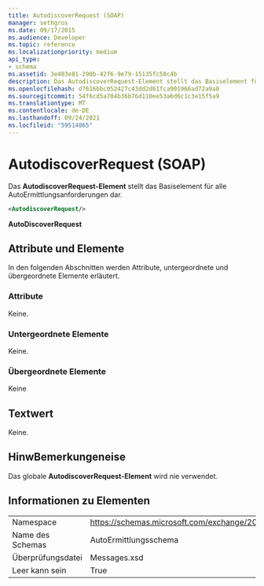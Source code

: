 ```yaml
---
title: AutodiscoverRequest (SOAP)
manager: sethgros
ms.date: 09/17/2015
ms.audience: Developer
ms.topic: reference
ms.localizationpriority: medium
api_type:
- schema
ms.assetid: 3e403e81-290b-42f6-9e79-15135fc58c4b
description: Das AutodiscoverRequest-Element stellt das Basiselement für alle AutoErmittlungsanforderungen dar.
ms.openlocfilehash: d7616bbc052427c43dd2d61fca901966ad72a9a8
ms.sourcegitcommit: 54f6cd5a704b36b76d110ee53a6d6c1c3e15f5a9
ms.translationtype: MT
ms.contentlocale: de-DE
ms.lasthandoff: 09/24/2021
ms.locfileid: "59514865"
---
```

# <a name="autodiscoverrequest-soap"></a>AutodiscoverRequest (SOAP)

Das **AutodiscoverRequest-Element** stellt das Basiselement für alle AutoErmittlungsanforderungen dar. 
  
```XML
<AutodiscoverRequest/>
```

 **AutoDiscoverRequest**
## <a name="attributes-and-elements"></a>Attribute und Elemente

In den folgenden Abschnitten werden Attribute, untergeordnete und übergeordnete Elemente erläutert.
  
### <a name="attributes"></a>Attribute

Keine.
  
### <a name="child-elements"></a>Untergeordnete Elemente

Keine.
  
### <a name="parent-elements"></a>Übergeordnete Elemente

Keine
  
## <a name="text-value"></a>Textwert

Keine.
  
## <a name="remarks"></a>HinwBemerkungeneise

Das globale **AutodiscoverRequest-Element** wird nie verwendet. 
  
## <a name="element-information"></a>Informationen zu Elementen

|||
|:-----|:-----|
|Namespace  <br/> |https://schemas.microsoft.com/exchange/2010/Autodiscover  <br/> |
|Name des Schemas  <br/> |AutoErmittlungsschema  <br/> |
|Überprüfungsdatei  <br/> |Messages.xsd  <br/> |
|Leer kann sein  <br/> |True  <br/> |
   

